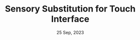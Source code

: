 ---
date: "25 Sep, 2023"
title: "Sensory Substitution for Touch Interface"
description: "A research project on sensory substitution of the touch interface for BLV users"
featured: "true"
thumbnail: "image/touch-assist/1.png"
caption: "Project image depicting scene from user trial"
link: "touch-assist"
---